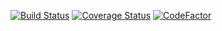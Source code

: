 [![Build Status](https://travis-ci.com/beverlyRoadGoose/algorithms.svg?branch=master)](https://travis-ci.com/beverlyRoadGoose/algorithms)
[![Coverage Status](https://coveralls.io/repos/github/beverlyRoadGoose/algorithms/badge.svg?branch=master)](https://coveralls.io/github/beverlyRoadGoose/algorithms?branch=master)
[![CodeFactor](https://www.codefactor.io/repository/github/beverlyroadgoose/algorithms/badge/master)](https://www.codefactor.io/repository/github/beverlyroadgoose/algorithms/overview/master)
